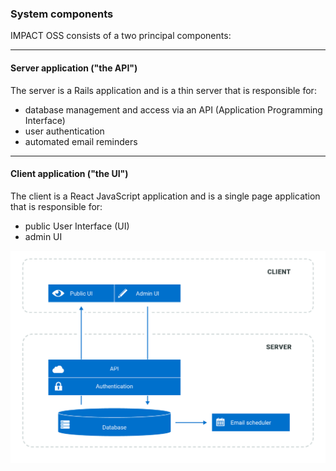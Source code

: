 ### System components

IMPACT OSS consists of a two principal components:

---

#### Server application ("the API")

The server is a Rails application and is a thin server that is responsible for:
- database management and access via an API (Application Programming Interface)
- user authentication
- automated email reminders

---

#### Client application ("the UI")

The client is a React JavaScript application and is a single page application that is responsible for:
- public User Interface (UI)
- admin UI

![](/assets/components.png)
